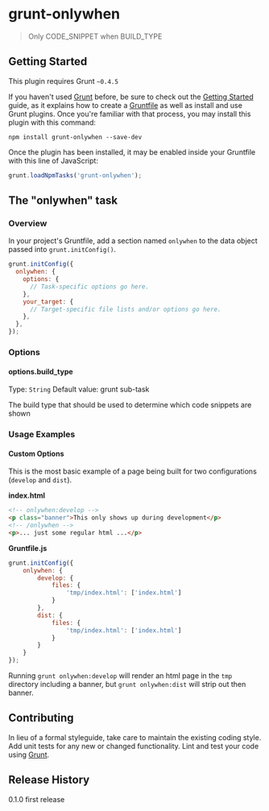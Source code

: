 # grunt-onlywhen

> Only CODE_SNIPPET when BUILD_TYPE

## Getting Started
This plugin requires Grunt `~0.4.5`

If you haven't used [Grunt](http://gruntjs.com/) before, be sure to check out the [Getting Started](http://gruntjs.com/getting-started) guide, as it explains how to create a [Gruntfile](http://gruntjs.com/sample-gruntfile) as well as install and use Grunt plugins. Once you're familiar with that process, you may install this plugin with this command:

```shell
npm install grunt-onlywhen --save-dev
```

Once the plugin has been installed, it may be enabled inside your Gruntfile with this line of JavaScript:

```js
grunt.loadNpmTasks('grunt-onlywhen');
```

## The "onlywhen" task

### Overview
In your project's Gruntfile, add a section named `onlywhen` to the data object passed into `grunt.initConfig()`.

```js
grunt.initConfig({
  onlywhen: {
    options: {
      // Task-specific options go here.
    },
    your_target: {
      // Target-specific file lists and/or options go here.
    },
  },
});
```

### Options

#### options.build_type
Type: `String`
Default value: grunt sub-task

The build type that should be used to determine which code snippets are shown

### Usage Examples

#### Custom Options
This is the most basic example of a page being built for two configurations (`develop` and `dist`).

**index.html**
```html
<!-- onlywhen:develop -->
<p class="banner">This only shows up during development</p>
<!-- /onlywhen -->
<p>... just some regular html ...</p>
```

**Gruntfile.js**

```js
grunt.initConfig({
	onlywhen: {
		develop: {
			files: {
				'tmp/index.html': ['index.html']
			}
		},
		dist: {
			files: {
				'tmp/index.html': ['index.html']
			}		
		}
	}
});
```

Running `grunt onlywhen:develop` will render an html page in the `tmp` directory including a banner, but `grunt onlywhen:dist` will strip out then banner.

## Contributing
In lieu of a formal styleguide, take care to maintain the existing coding style. Add unit tests for any new or changed functionality. Lint and test your code using [Grunt](http://gruntjs.com/).

## Release History
0.1.0 first release
